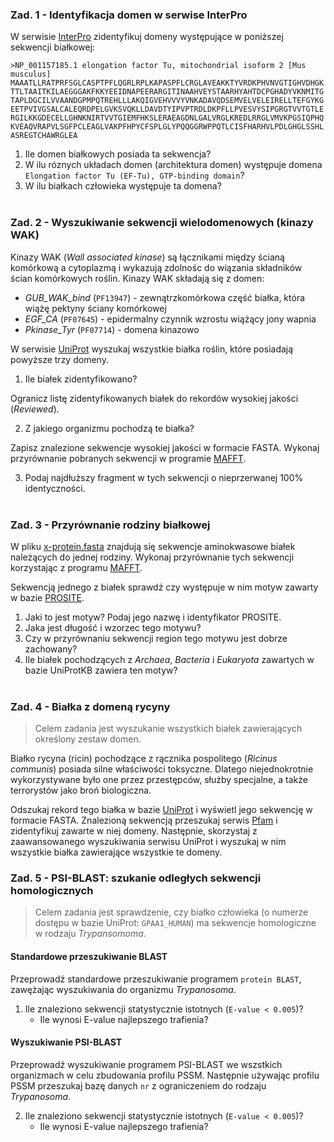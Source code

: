 ### Zad. 1 - Identyfikacja domen w serwise InterPro
W serwisie [InterPro](https://www.ebi.ac.uk/interpro/) zidentyfikuj domeny występujące w poniższej sekwencji białkowej:

```
>NP_001157185.1 elongation factor Tu, mitochondrial isoform 2 [Mus musculus]
MAAATLLRATPRFSGLCASPTPFLQGRLRPLKAPASPFLCRGLAVEAKKTYVRDKPHVNVGTIGHVDHGK
TTLTAAITKILAEGGGAKFKKYEEIDNAPEERARGITINAAHVEYSTAARHYAHTDCPGHADYVKNMITG
TAPLDGCILVVAANDGPMPQTREHLLLAKQIGVEHVVVYVNKADAVQDSEMVELVELEIRELLTEFGYKG
EETPVIVGSALCALEQRDPELGVKSVQKLLDAVDTYIPVPTRDLDKPFLLPVESVYSIPGRGTVVTGTLE
RGILKKGDECELLGHNKNIRTVVTGIEMFHKSLERAEAGDNLGALVRGLKREDLRRGLVMVKPGSIQPHQ
KVEAQVRAPVLSGFPCLEAGLVAKPFHPYCFSPLGLYPQQGGRWPPQTLCISFHARHVLPDLGHGLSSHL
ASREGTCHAWRGLEA
```

1. Ile domen białkowych posiada ta sekwencja?
2. W ilu róznych układach domen (architektura domen) występuje domena `Elongation factor Tu (EF-Tu), GTP-binding domain`?
3. W ilu białkach człowieka występuje ta domena?
<br/><br/>

### Zad. 2 - Wyszukiwanie sekwencji wielodomenowych (kinazy WAK)
Kinazy WAK (*Wall associated kinase*) są łącznikami między ścianą komórkową a cytoplazmą i wykazują zdolnośc do wiązania składników ścian komórkowych roślin. Kinazy WAK składają się z domen:
* *GUB_WAK_bind* (`PF13947`) - zewnątrzkomórkowa część białka, która wiążę pektyny ściany komórkowej
* *EGF_CA* (`PF07645`) - epidermalny czynnik wzrostu wiążący jony wapnia
* *Pkinase_Tyr* (`PF07714`) - domena kinazowo

W serwisie [UniProt](https://www.uniprot.org) wyszukaj wszystkie białka roślin, które posiadają powyższe trzy domeny.

1. Ile białek zidentyfikowano?

Ogranicz listę zidentyfikowanych białek do rekordów wysokiej jakości (*Reviewed*).

2. Z jakiego organizmu pochodzą te białka?

Zapisz znalezione sekwencje wysokiej jakości w formacie FASTA. Wykonaj przyrównanie pobranych sekwencji w programie [MAFFT](https://www.ebi.ac.uk/Tools/msa/mafft/).

3. Podaj najdłuższy fragment w tych sekwencji o nieprzerwanej 100% identyczności.
<br/><br/>

### Zad. 3 - Przyrównanie rodziny białkowej
W pliku [x-protein.fasta](./data/x-protein.fasta) znajdują się sekwencje aminokwasowe białek należących do jednej rodziny. Wykonaj przyrównanie tych sekwencji korzystając z programu [MAFFT](https://www.ebi.ac.uk/Tools/msa/mafft/).

Sekwencją jednego z białek sprawdź czy występuje w nim motyw zawarty w bazie [PROSITE](http://prosite.expasy.org).

1. Jaki to jest motyw? Podaj jego nazwę i identyfikator PROSITE.
2. Jaka jest długość i wzorzec tego motywu?
3. Czy w przyrównaniu sekwencji region tego motywu jest dobrze zachowany?
4. Ile białek pochodzących z *Archaea*, *Bacteria* i *Eukaryota* zawartych w bazie UniProtKB zawiera ten motyw?
<br/><br/>


### Zad. 4 - Białka z domeną rycyny
> Celem zadania jest wyszukanie wszystkich białek zawierających określony zestaw domen.

Białko rycyna (ricin) pochodzące z rącznika pospolitego (*Ricinus communis*) posiada silne
właściwości toksyczne. Dlatego niejednokrotnie wykorzystywane było one przez przestępców,
służby specjalne, a także terrorystów jako broń biologiczna. 

Odszukaj rekord tego białka w bazie [UniProt](https://www.uniprot.org) i wyświetl jego sekwencję w formacie FASTA. Znalezioną sekwencją przeszukaj serwis [Pfam](https://pfam.xfam.org) i zidentyfikuj zawarte w niej domeny. Następnie, skorzystaj z zaawansowanego wyszukiwania serwisu UniProt i wyszukaj w nim wszystkie białka zawierające wszystkie te domeny.


### Zad. 5 - PSI-BLAST: szukanie odległych sekwencji homologicznych
> Celem zadania jest sprawdzenie, czy białko człowieka (o numerze dostępu w bazie UniProt: `GPAA1_HUMAN`) ma sekwencje homologiczne w rodzaju *Trypansomoma*.

#### Standardowe przeszukiwanie BLAST
Przeprowadź standardowe przeszukiwanie programem `protein BLAST`, zawężając wyszukiwania do organizmu *Trypanosoma*.

1. Ile znaleziono sekwencji statystycznie istotnych (`E-value < 0.005`)?
   * Ile wynosi E-value najlepszego trafienia?

#### Wyszukiwanie PSI-BLAST
Przeprowadź wyszukiwanie programem PSI-BLAST we wszstkich organizmach w celu zbudowania profilu PSSM. Następnie używając profilu PSSM przeszukaj bazę danych `nr` z ograniczeniem do rodzaju *Trypanosoma*.

2. Ile znaleziono sekwencji statystycznie istotnych (`E-value < 0.005`)?
   * Ile wynosi E-value najlepszego trafienia?